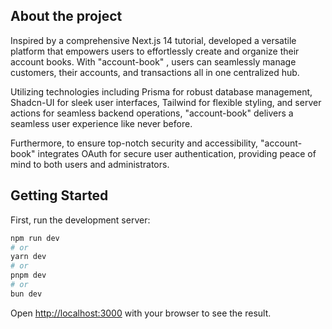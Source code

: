 ## About the project
Inspired by a comprehensive Next.js 14 tutorial, developed a versatile platform that empowers users to effortlessly create and organize their account books. With "account-book" , users can seamlessly manage customers, their accounts, and transactions all in one centralized hub.

Utilizing technologies including Prisma for robust database management, Shadcn-UI for sleek user interfaces, Tailwind for flexible styling, and server actions for seamless backend operations, "account-book" delivers a seamless user experience like never before.

Furthermore, to ensure top-notch security and accessibility, "account-book" integrates OAuth for secure user authentication, providing peace of mind to both users and administrators.

## Getting Started

First, run the development server:

```bash
npm run dev
# or
yarn dev
# or
pnpm dev
# or
bun dev
```

Open [http://localhost:3000](http://localhost:3000) with your browser to see the result.
